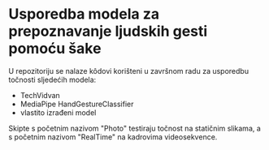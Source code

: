 # Usporedba modela za prepoznavanje ljudskih gesti pomoću šake
U repozitoriju se nalaze kôdovi korišteni u završnom radu za usporedbu točnosti sljedećih modela:
- TechVidvan
- MediaPipe HandGestureClassifier
- vlastito izrađeni model

Skipte s početnim nazivom "Photo" testiraju točnost na statičnim slikama, a s početnim nazivom "RealTime" na kadrovima videosekvence.
